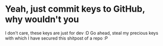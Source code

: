 # Yeah, just commit keys to GitHub, why wouldn't you

I don't care, these keys are just for dev :D
Go ahead, steal my precious keys with which I have secured this shitpost of a repo :P
